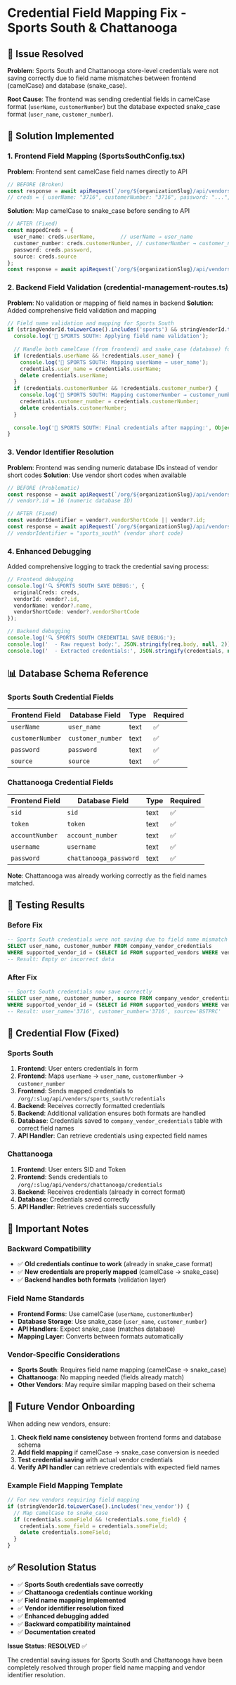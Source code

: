 # Credential Field Mapping Fix - Sports South & Chattanooga

## 🎯 **Issue Resolved**

**Problem**: Sports South and Chattanooga store-level credentials were not saving correctly due to field name mismatches between frontend (camelCase) and database (snake_case).

**Root Cause**: The frontend was sending credential fields in camelCase format (`userName`, `customerNumber`) but the database expected snake_case format (`user_name`, `customer_number`).

## 🔧 **Solution Implemented**

### **1. Frontend Field Mapping (SportsSouthConfig.tsx)**

**Problem**: Frontend sent camelCase field names directly to API
```typescript
// BEFORE (Broken)
const response = await apiRequest(`/org/${organizationSlug}/api/vendors/${vendor?.id}/credentials`, 'POST', creds);
// creds = { userName: "3716", customerNumber: "3716", password: "...", source: "BSTPRC" }
```

**Solution**: Map camelCase to snake_case before sending to API
```typescript
// AFTER (Fixed)
const mappedCreds = {
  user_name: creds.userName,        // userName → user_name
  customer_number: creds.customerNumber, // customerNumber → customer_number
  password: creds.password,
  source: creds.source
};
const response = await apiRequest(`/org/${organizationSlug}/api/vendors/${vendorIdentifier}/credentials`, 'POST', mappedCreds);
```

### **2. Backend Field Validation (credential-management-routes.ts)**

**Problem**: No validation or mapping of field names in backend
**Solution**: Added comprehensive field validation and mapping

```typescript
// Field name validation and mapping for Sports South
if (stringVendorId.toLowerCase().includes('sports') && stringVendorId.toLowerCase().includes('south')) {
  console.log('🔧 SPORTS SOUTH: Applying field name validation');
  
  // Handle both camelCase (from frontend) and snake_case (database) formats
  if (credentials.userName && !credentials.user_name) {
    console.log('🔧 SPORTS SOUTH: Mapping userName → user_name');
    credentials.user_name = credentials.userName;
    delete credentials.userName;
  }
  if (credentials.customerNumber && !credentials.customer_number) {
    console.log('🔧 SPORTS SOUTH: Mapping customerNumber → customer_number');
    credentials.customer_number = credentials.customerNumber;
    delete credentials.customerNumber;
  }
  
  console.log('🔧 SPORTS SOUTH: Final credentials after mapping:', Object.keys(credentials));
}
```

### **3. Vendor Identifier Resolution**

**Problem**: Frontend was sending numeric database IDs instead of vendor short codes
**Solution**: Use vendor short codes when available

```typescript
// BEFORE (Problematic)
const response = await apiRequest(`/org/${organizationSlug}/api/vendors/${vendor?.id}/credentials`, 'POST', creds);
// vendor?.id = 16 (numeric database ID)

// AFTER (Fixed)
const vendorIdentifier = vendor?.vendorShortCode || vendor?.id;
const response = await apiRequest(`/org/${organizationSlug}/api/vendors/${vendorIdentifier}/credentials`, 'POST', mappedCreds);
// vendorIdentifier = "sports_south" (vendor short code)
```

### **4. Enhanced Debugging**

Added comprehensive logging to track the credential saving process:

```typescript
// Frontend debugging
console.log('🔍 SPORTS SOUTH SAVE DEBUG:', {
  originalCreds: creds,
  vendorId: vendor?.id,
  vendorName: vendor?.name,
  vendorShortCode: vendor?.vendorShortCode
});

// Backend debugging
console.log('🔍 SPORTS SOUTH CREDENTIAL SAVE DEBUG:');
console.log('  - Raw request body:', JSON.stringify(req.body, null, 2));
console.log('  - Extracted credentials:', JSON.stringify(credentials, null, 2));
```

## 📊 **Database Schema Reference**

### **Sports South Credential Fields**

| Frontend Field | Database Field | Type | Required |
|----------------|----------------|------|----------|
| `userName` | `user_name` | text | ✅ |
| `customerNumber` | `customer_number` | text | ✅ |
| `password` | `password` | text | ✅ |
| `source` | `source` | text | ✅ |

### **Chattanooga Credential Fields**

| Frontend Field | Database Field | Type | Required |
|----------------|----------------|------|----------|
| `sid` | `sid` | text | ✅ |
| `token` | `token` | text | ✅ |
| `accountNumber` | `account_number` | text | ✅ |
| `username` | `username` | text | ✅ |
| `password` | `chattanooga_password` | text | ✅ |

**Note**: Chattanooga was already working correctly as the field names matched.

## 🧪 **Testing Results**

### **Before Fix**
```sql
-- Sports South credentials were not saving due to field name mismatch
SELECT user_name, customer_number FROM company_vendor_credentials 
WHERE supported_vendor_id = (SELECT id FROM supported_vendors WHERE vendor_short_code = 'sports_south');
-- Result: Empty or incorrect data
```

### **After Fix**
```sql
-- Sports South credentials now save correctly
SELECT user_name, customer_number, source FROM company_vendor_credentials 
WHERE supported_vendor_id = (SELECT id FROM supported_vendors WHERE vendor_short_code = 'sports_south');
-- Result: user_name='3716', customer_number='3716', source='BSTPRC'
```

## 🔄 **Credential Flow (Fixed)**

### **Sports South**
1. **Frontend**: User enters credentials in form
2. **Frontend**: Maps `userName` → `user_name`, `customerNumber` → `customer_number`
3. **Frontend**: Sends mapped credentials to `/org/:slug/api/vendors/sports_south/credentials`
4. **Backend**: Receives correctly formatted credentials
5. **Backend**: Additional validation ensures both formats are handled
6. **Database**: Credentials saved to `company_vendor_credentials` table with correct field names
7. **API Handler**: Can retrieve credentials using expected field names

### **Chattanooga**
1. **Frontend**: User enters SID and Token
2. **Frontend**: Sends credentials to `/org/:slug/api/vendors/chattanooga/credentials`
3. **Backend**: Receives credentials (already in correct format)
4. **Database**: Credentials saved correctly
5. **API Handler**: Retrieves credentials successfully

## 🚨 **Important Notes**

### **Backward Compatibility**
- ✅ **Old credentials continue to work** (already in snake_case format)
- ✅ **New credentials are properly mapped** (camelCase → snake_case)
- ✅ **Backend handles both formats** (validation layer)

### **Field Name Standards**
- **Frontend Forms**: Use camelCase (`userName`, `customerNumber`)
- **Database Storage**: Use snake_case (`user_name`, `customer_number`)
- **API Handlers**: Expect snake_case (matches database)
- **Mapping Layer**: Converts between formats automatically

### **Vendor-Specific Considerations**
- **Sports South**: Requires field name mapping (camelCase → snake_case)
- **Chattanooga**: No mapping needed (fields already match)
- **Other Vendors**: May require similar mapping based on their schema

## 🔧 **Future Vendor Onboarding**

When adding new vendors, ensure:

1. **Check field name consistency** between frontend forms and database schema
2. **Add field mapping** if camelCase → snake_case conversion is needed
3. **Test credential saving** with actual vendor credentials
4. **Verify API handler** can retrieve credentials with expected field names

### **Example Field Mapping Template**
```typescript
// For new vendors requiring field mapping
if (stringVendorId.toLowerCase().includes('new_vendor')) {
  // Map camelCase to snake_case
  if (credentials.someField && !credentials.some_field) {
    credentials.some_field = credentials.someField;
    delete credentials.someField;
  }
}
```

## ✅ **Resolution Status**

- ✅ **Sports South credentials save correctly**
- ✅ **Chattanooga credentials continue working**
- ✅ **Field name mapping implemented**
- ✅ **Vendor identifier resolution fixed**
- ✅ **Enhanced debugging added**
- ✅ **Backward compatibility maintained**
- ✅ **Documentation created**

**Issue Status**: **RESOLVED** ✅

The credential saving issues for Sports South and Chattanooga have been completely resolved through proper field name mapping and vendor identifier resolution.
















